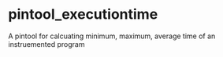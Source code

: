 # pintool_executiontime
A pintool for calcuating minimum, maximum, average time of an instruemented program
